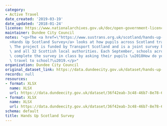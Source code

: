 ```yaml
---
category:
- Active Travel
date_created: '2019-03-19'
date_updated: '2018-01-24'
license: https://www.nationalarchives.gov.uk/doc/open-government-licence/version/3/
maintainer: Dundee City Council
notes: "<p>The <a href=\"https://www.sustrans.org.uk/scotland/hands-up-scotland-survey\"\
  >Hands Up Scotland Survey</a> looks at how pupils across Scotland travel to school.\
  \ The project is funded by Transport Scotland and is a joint survey between Sustrans\
  \ and all 32 Scottish local authorities. Each September, schools across Scotland\
  \ complete the survey in class by asking their pupils \u2018How do you normally\
  \ travel to school?\u2019.</p>"
organization: Dundee City Council
original_dataset_link: https://data.dundeecity.gov.uk/dataset/hands-up-scotland-survey
records: null
resources:
- format: XLSX
  name: XLSX
  url: https://data.dundeecity.gov.uk/dataset/36f42eab-3c48-46b7-8e78-68c41c0fe22a/resource/3c2f20ba-5b62-4965-94a1-d566d06d9fa3/download/hands-up-scotland-survey_2017_dundee-city.xlsx
- format: XLSX
  name: XLSX
  url: https://data.dundeecity.gov.uk/dataset/36f42eab-3c48-46b7-8e78-68c41c0fe22a/resource/2a58a75d-3682-47ea-afea-816ac33ff3e5/download/hands-up-scotland-survey-2016_dundee-city.xlsx
schema: default
title: Hands Up Scotland Survey
---
```

